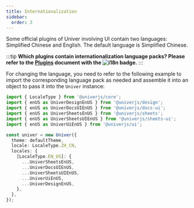 ```yaml
---
title: Internationalization
sidebar:
  order: 3
---
```


Some official plugins of Univer involving UI contain two languages: Simplified Chinese and English. The default language is Simplified Chinese.

:::tip
**Which plugins contain internationalization language packs? Please refer to the [Plugins](/api) document with the ![i18n](https://img.shields.io/badge/zh--CN%20%7C%20en--US-cornflowerblue?label=i18n) badge.**
:::

For changing the language, you need to refer to the following example to import the corresponding language pack as needed and assemble it into an object to pass it into the `Univer` instance:

```typescript title="main.ts"
import { LocaleType } from '@univerjs/core';
import { enUS as UniverDesignEnUS } from '@univerjs/design';
import { enUS as UniverDocsUIEnUS } from '@univerjs/docs-ui';
import { enUS as UniverSheetsEnUS } from '@univerjs/sheets';
import { enUS as UniverSheetsUIEnUS } from '@univerjs/sheets-ui';
import { enUS as UniverUiEnUS } from '@univerjs/ui';

const univer = new Univer({
  theme: defaultTheme,
  locale: LocaleType.ZH_CN,
  locales: {
    [LocaleType.EN_US]: {
      ...UniverSheetsEnUS,
      ...UniverDocsUIEnUS,
      ...UniverSheetsUIEnUS,
      ...UniverUiEnUS,
      ...UniverDesignEnUS,
    },
  },
});
```
